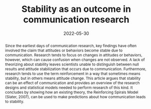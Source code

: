 ---
abstract: Since the earliest days of communication research, key findings have often involved the claim that attitudes or behaviors become stable due to communication. Research tends to focus on changes in attitudes or behaviors, however, which can cause confusion when changes are not observed. A lack of theorizing about stability leaves scientists unable to distinguish between null results and attitude stabilization that occurs due to communication. Furthermore, research tends to use the term reinforcement in a way that sometimes means stability, but in others means attitude change. This article argues that stability can be an effect of communication and provides an overview of the research designs and statistical models needed to perform research of this kind. It concludes by showing how an existing theory, the Reinforcing Spirals Model (Slater, 2007), can be used to make predictions about how communication leads to stability.
abstract_short: ""
all_day: true
authors:
- admin
date: "2022-05-30"
draft: false
event: 72nd Annual Conference of the International Communication Association
event_url: ""
featured: false
header:
  caption: ""
  image: ""
highlight: true
links:
- icon: file-pdf
  icon_pack: far
  name: Paper
  url: /pdf/Long-ICA-22-Stability.pdf
# - icon: chalkboard-teacher
#   icon_pack: fas
#   name: Slides
#   url: /slides/ICA21_slides.html
location: Paris, France
math: false
projects: []
publishDate: "2022-04-16"
tags: []
title: Stability as an outcome in communication research
---